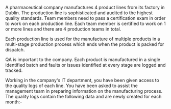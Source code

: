 A pharmaceutical company manufactures 4 product lines from its factory in Dublin.  The production line is sophisticated and audited to the highest quality standards.  Team members need to pass a certification exam in order to work on each production line.  Each team member is certified to work on 1 or more lines and there are 4 production teams in total.

Each production line is used for the manufacture of multiple products in a multi-stage production process which ends when the product is packed for dispatch.

QA is important to the company.  Each product is manufactured in a single identified batch and faults or issues identified at every stage are logged and tracked.

Working in the company's IT department, you have been given access to the quality logs of each line.  You have been asked to assist the management team in preparing information on the manufacturing process.  The quality logs contain the following data and are newly created for each month:-
